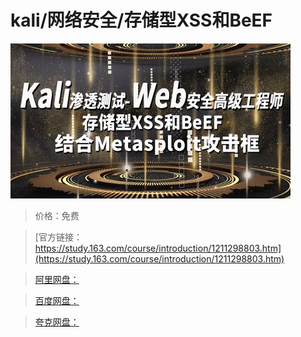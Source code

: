 # kali/网络安全/存储型XSS和BeEF

![img](../../../assets/study163/free/3edf58bab02540f3a6fc8cd4370d1b75.jpg)

> 价格：免费

> [官方链接：https://study.163.com/course/introduction/1211298803.htm](https://study.163.com/course/introduction/1211298803.htm)

> [阿里网盘：]()

> [百度网盘：]()

> [夸克网盘：]()
